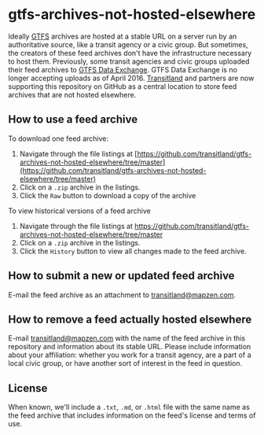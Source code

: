 # gtfs-archives-not-hosted-elsewhere

Ideally [GTFS](https://github.com/google/transit/blob/master/gtfs/spec/en/README.md) archives are hosted at a stable URL on a server run by an authoritative source, like a transit agency or a civic group. But sometimes, the creators of these feed archives don't have the infrastructure necessary to host them. Previously, some transit agencies and civic groups uploaded their feed archives to [GTFS Data Exchange](http://www.gtfs-data-exchange.com/). GTFS Data Exchange is no longer accepting uploads as of April 2016. [Transitland](https://transit.land/) and partners are now supporting this repository on GitHub as a central location to store feed archives that are not hosted elsewhere.

## How to use a feed archive

To download one feed archive:

1. Navigate through the file listings at [https://github.com/transitland/gtfs-archives-not-hosted-elsewhere/tree/master](https://github.com/transitland/gtfs-archives-not-hosted-elsewhere/tree/master)
2. Click on a `.zip` archive in the listings.
3. Click the `Raw` button to download a copy of the archive

To view historical versions of a feed archive

1. Navigate through the file listings at https://github.com/transitland/gtfs-archives-not-hosted-elsewhere/tree/master
2. Click on a `.zip` archive in the listings.
3. Click the `History` button to view all changes made to the feed archive.

## How to submit a new or updated feed archive

E-mail the feed archive as an attachment to [transitland@mapzen.com](mailto:transitland@mapzen.com).

## How to remove a feed actually hosted elsewhere

E-mail [transitland@mapzen.com](mailto:transitland@mapzen.com) with the name of the feed archive in this repository and information about its stable URL. Please include information about your affiliation: whether you work for a transit agency, are a part of a local civic group, or have another sort of interest in the feed in question.

## License

When known, we'll include a `.txt`, `.md`, or `.html` file with the same name as the feed archive that includes information on the feed's license and terms of use.